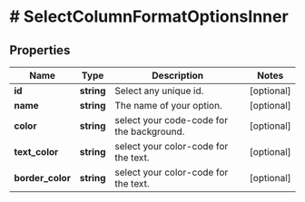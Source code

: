 # # SelectColumnFormatOptionsInner

## Properties

Name | Type | Description | Notes
------------ | ------------- | ------------- | -------------
**id** | **string** | Select any unique id. | [optional]
**name** | **string** | The name of your option. | [optional]
**color** | **string** | select your code-code for the background. | [optional]
**text_color** | **string** | select your color-code for the text. | [optional]
**border_color** | **string** | select your color-code for the text. | [optional]

